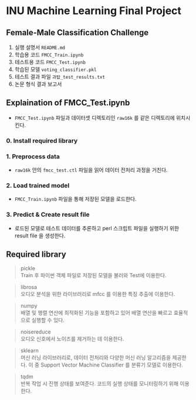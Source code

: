 # INU Machine Learning Final Project
## Female-Male Classification Challenge 
1. 실행 설명서 `README.md`
2. 학습용 코드 `FMCC_Train.ipynb`
3. 테스트용 코드 `FMCC_Test.ipynb`
4. 학습된 모델 `voting_classifier.pkl`
5. 테스트 결과 파일 `과탑_test_results.txt`
6. 논문 형식 결과 보고서 

## Explaination of FMCC_Test.ipynb
- `FMCC_Test.ipynb` 파일과 데이터셋 디렉토리인 `raw16k` 를 같은 디렉토리에 위치시킨다.
### 0. Install required library
### 1. Preprocess data
- `raw16k` 안의 `fmcc_test.ctl` 파일을 읽어 데이터 전처리 과정을 거친다. 
### 2. Load trained model
- `FMCC_Train.ipynb` 파일을 통해 저장된 모델을 로드한다.
### 3. Predict & Create result file
- 로드된 모델로 테스트 데이터를 추론하고 perl 스크립트 파일을 실행하기 위한 result file 을 생성한다.
## Required library
> pickle\
> Train 후 파이썬 객체 파일로 저장된 모델을 불러와 Test에 이용한다.

> librosa\
> 오디오 분석을 위한 라이브러리로 mfcc 를 이용한 특징 추출에 이용한다.

> numpy\
> 배열 및 행렬 연산에 최적화된 기능을 포함하고 있어 배열 연산을 빠르고 효율적으로 실행할 수 있다.

> noisereduce\
> 오디오 신호에서 노이즈를 제거하는 데 이용한다.

> sklearn\
> 머신 러닝 라이브러리로, 데이터 전처리와 다양한 머신 러닝 알고리즘을 제공한다. 이 중 Support Vector Machine Classifier 를 분류기 모델로 이용한다.

> tqdm\
> 반복 작업 시 진행 상태를 보여준다. 코드의 실행 상태를 모니터링하기 위해 이용한다.